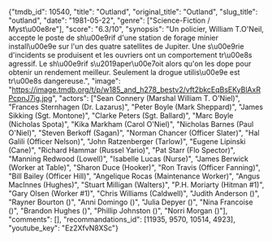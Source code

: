 {"tmdb_id": 10540, "title": "Outland", "original_title": "Outland", "slug_title": "outland", "date": "1981-05-22", "genre": ["Science-Fiction / Myst\u00e8re"], "score": "6.3/10", "synopsis": "Un policier, William T.O'Neil, accepte le poste de sh\u00e9rif d'une station de forage minier install\u00e9e sur l'un des quatre satellites de Jupiter. Une s\u00e9rie d'incidents se produisent et les ouvriers ont un comportement tr\u00e8s agressif. Le sh\u00e9rif s\u2019aper\u00e7oit alors qu'on les dope pour obtenir un rendement meilleur. Seulement la drogue utilis\u00e9e est tr\u00e8s dangereuse.", "image": "https://image.tmdb.org/t/p/w185_and_h278_bestv2/vft2bkcEqBsEKyBlAxRPcpnJ7ig.jpg", "actors": ["Sean Connery (Marshal William T. O'Niel)", "Frances Sternhagen (Dr. Lazarus)", "Peter Boyle (Mark Sheppard)", "James Sikking (Sgt. Montone)", "Clarke Peters (Sgt. Ballard)", "Marc Boyle (Nicholas Spota)", "Kika Markham (Carol O'Niel)", "Nicholas Barnes (Paul O'Niel)", "Steven Berkoff (Sagan)", "Norman Chancer (Officer Slater)", "Hal Galili (Officer Nelson)", "John Ratzenberger (Tarlow)", "Eugene Lipinski (Cane)", "Richard Hammar (Russel Yario)", "Pat Starr (Flo Spector)", "Manning Redwood (Lowell)", "Isabelle Lucas (Nurse)", "James Berwick (Worker at Table)", "Sharon Duce (Hooker)", "Ron Travis (Officer Fanning)", "Bill Bailey (Officer Hill)", "Angelique Rocas (Maintenance Worker)", "Angus MacInnes (Hughes)", "Stuart Milligan (Walters)", "P.H. Moriarty (Hitman #1)", "Gary Olsen (Worker #1)", "Chris Williams (Caldwell)", "Judith Anderson ()", "Rayner Bourton ()", "Anni Domingo ()", "Julia Depyer ()", "Nina Francoise ()", "Brandon Hughes ()", "Phillip Johnston ()", "Norri Morgan ()"], "comments": [], "recommandations_id": [11935, 9570, 10514, 4923], "youtube_key": "Ez2XfvN8XSc"}